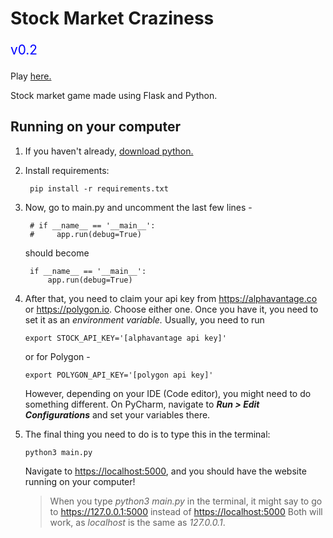 # Stock Market Craziness

<p style="color:blue; font-size: 1.3rem">v0.2</p>

Play [here.](https://stock-game.onrender.com)

Stock market game made using Flask and Python.

## Running on your computer

1. If you haven't already, [download python.](https://www.python.org/downloads/)

2. Install requirements:

        pip install -r requirements.txt

3. Now, go to main.py and uncomment the last few lines - 

        # if __name__ == '__main__':
        #     app.run(debug=True)

   should become

        if __name__ == '__main__':
            app.run(debug=True)

4. After that, you need to claim your api key from <https://alphavantage.co> or <https://polygon.io>.
   Choose either one.
   Once you have it, you need to set it as an *environment variable.*
   Usually, you need to run

       export STOCK_API_KEY='[alphavantage api key]'
   
   or for Polygon - 

       export POLYGON_API_KEY='[polygon api key]'
   
   However, depending on your IDE (Code editor), you might 
   need to do something different. On PyCharm, navigate to 
   ***Run > Edit Configurations*** and set your variables there.

5. The final thing you need to do is to type this in the terminal:

       python3 main.py

   Navigate to <https://localhost:5000>,
   and you should have the website running on your computer!

   > When you type *python3 main.py* in the terminal, it might say to go to
   > <https://127.0.0.1:5000> instead of <https://localhost:5000>
   > Both will work, as *localhost* is the same as *127.0.0.1*.
   


<br>


